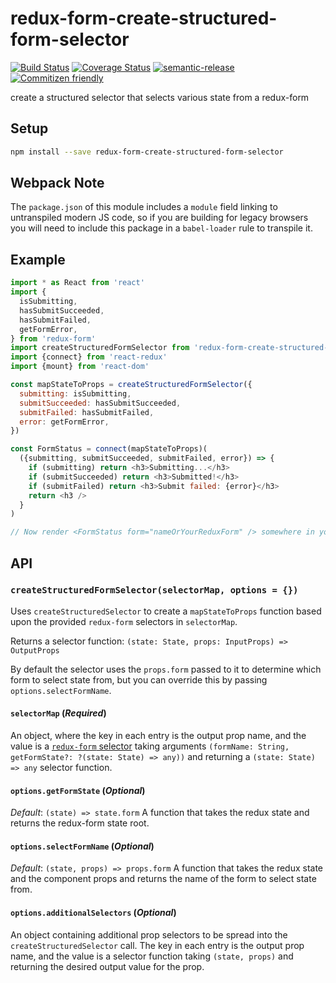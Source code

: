 # redux-form-create-structured-form-selector

[![Build Status](https://travis-ci.org/jcoreio/redux-form-create-structured-form-selector.svg?branch=master)](https://travis-ci.org/jcoreio/redux-form-create-structured-form-selector)
[![Coverage Status](https://codecov.io/gh/jcoreio/redux-form-create-structured-form-selector/branch/master/graph/badge.svg)](https://codecov.io/gh/jcoreio/redux-form-create-structured-form-selector)
[![semantic-release](https://img.shields.io/badge/%20%20%F0%9F%93%A6%F0%9F%9A%80-semantic--release-e10079.svg)](https://github.com/semantic-release/semantic-release)
[![Commitizen friendly](https://img.shields.io/badge/commitizen-friendly-brightgreen.svg)](http://commitizen.github.io/cz-cli/)

create a structured selector that selects various state from a redux-form

## Setup

```sh
npm install --save redux-form-create-structured-form-selector
```

## Webpack Note

The `package.json` of this module includes a `module` field linking to untranspiled modern JS code, so if you are building for
legacy browsers you will need to include this package in a `babel-loader` rule to transpile it.

## Example

```js
import * as React from 'react'
import {
  isSubmitting,
  hasSubmitSucceeded,
  hasSubmitFailed,
  getFormError,
} from 'redux-form'
import createStructuredFormSelector from 'redux-form-create-structured-form-selector'
import {connect} from 'react-redux'
import {mount} from 'react-dom'

const mapStateToProps = createStructuredFormSelector({
  submitting: isSubmitting,
  submitSucceeded: hasSubmitSucceeded,
  submitFailed: hasSubmitFailed,
  error: getFormError,
})

const FormStatus = connect(mapStateToProps)(
  ({submitting, submitSucceeded, submitFailed, error}) => {
    if (submitting) return <h3>Submitting...</h3>
    if (submitSucceeded) return <h3>Submitted!</h3>
    if (submitFailed) return <h3>Submit failed: {error}</h3>
    return <h3 />
  }
)

// Now render <FormStatus form="nameOrYourReduxForm" /> somewhere in your app to show the status of that form!
```

## API

### `createStructuredFormSelector(selectorMap, options = {})`

Uses `createStructuredSelector` to create a `mapStateToProps` function based upon the provided `redux-form` selectors
in `selectorMap`.

Returns a selector function: `(state: State, props: InputProps) => OutputProps`

By default the selector uses the `props.form` passed to it to determine which form to select state from, but you can
override this by passing `options.selectFormName`.

#### `selectorMap` (*Required*)

An object, where the key in each entry is the output prop name, and the value is a
[`redux-form` selector](https://redux-form.com/7.3.0/docs/api/selectors.md/) taking arguments
`(formName: String, getFormState?: ?(state: State) => any))` and returning a `(state: State) => any` selector function.

#### `options.getFormState` (*Optional*)

*Default*: `(state) => state.form`
A function that takes the redux state and returns the redux-form state root.

#### `options.selectFormName` (*Optional*)

*Default*: `(state, props) => props.form`
A function that takes the redux state and the component props and returns the name of the form to select state from.

#### `options.additionalSelectors` (*Optional*)

An object containing additional prop selectors to be spread into the `createStructuredSelector` call.
The key in each entry is the output prop name, and the value is a selector function taking `(state, props)` and returning
the desired output value for the prop.
